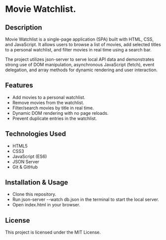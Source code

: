 # Movie Watchlist.

## Description
Movie Watchlist is a single-page application (SPA) built with HTML, CSS, and JavaScript. It allows users to browse a list of movies, add selected titles to a personal watchlist, and filter movies in real time using a search bar.

The project utilizes json-server to serve local API data and demonstrates strong use of DOM manipulation, asynchronous JavaScript (fetch), event delegation, and array methods for dynamic rendering and user interaction.

## Features
- Add movies to a personal watchlist.
- Remove movies from the watchlist.
- Filter/search movies by title in real time.
- Dynamic DOM rendering with no page reloads.
- Prevent duplicate entries in the watchlist.

## Technologies Used
- HTML5
- CSS3
- JavaScript (ES6)
- JSON Server
- Git & GitHub

## Installation & Usage
- Clone this repository.
- Run json-server --watch db.json in the terminal to start the local server.
- Open index.html in your browser.

## License
This project is licensed under the MIT License.

